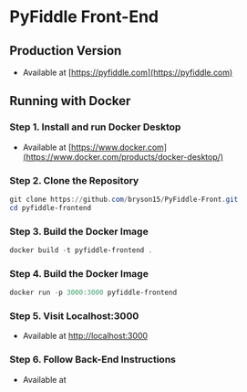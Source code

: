 # PyFiddle Front-End

## Production Version
- Available at [https://pyfiddle.com](https://pyfiddle.com)

## Running with Docker
### Step 1. Install and run Docker Desktop
- Available at [https://www.docker.com](https://www.docker.com/products/docker-desktop/)

### Step 2. Clone the Repository
```powershell
git clone https://github.com/bryson15/PyFiddle-Front.git
cd pyfiddle-frontend
```

### Step 3. Build the Docker Image
```powershell
docker build -t pyfiddle-frontend .
```

### Step 4. Build the Docker Image
```powershell
docker run -p 3000:3000 pyfiddle-frontend
```

### Step 5. Visit Localhost:3000
- Available at [http://localhost:3000](http://localhost:3000)


### Step 6. Follow Back-End Instructions
- Available at
